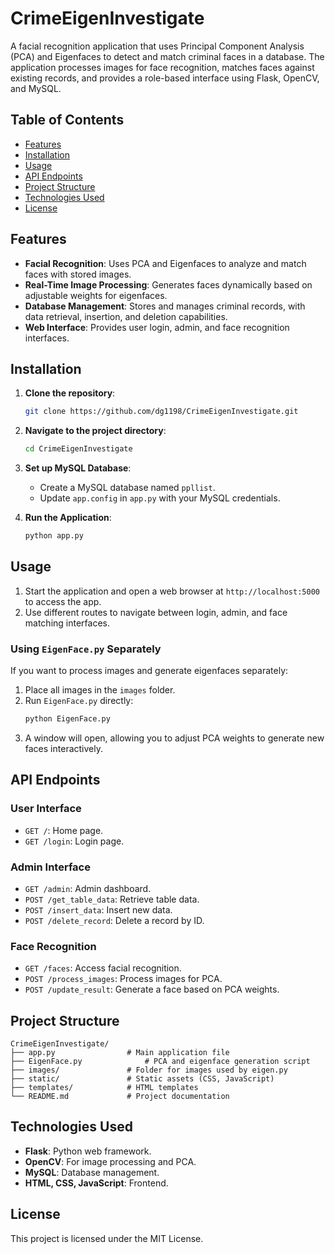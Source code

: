 # CrimeEigenInvestigate

A facial recognition application that uses Principal Component Analysis (PCA) and Eigenfaces to detect and match criminal faces in a database. The application processes images for face recognition, matches faces against existing records, and provides a role-based interface using Flask, OpenCV, and MySQL.

## Table of Contents
- [Features](#features)
- [Installation](#installation)
- [Usage](#usage)
- [API Endpoints](#api-endpoints)
- [Project Structure](#project-structure)
- [Technologies Used](#technologies-used)
- [License](#license)

## Features
- **Facial Recognition**: Uses PCA and Eigenfaces to analyze and match faces with stored images.
- **Real-Time Image Processing**: Generates faces dynamically based on adjustable weights for eigenfaces.
- **Database Management**: Stores and manages criminal records, with data retrieval, insertion, and deletion capabilities.
- **Web Interface**: Provides user login, admin, and face recognition interfaces.
  
## Installation
1. **Clone the repository**:
   ```bash
   git clone https://github.com/dg1198/CrimeEigenInvestigate.git
   ```
2. **Navigate to the project directory**:
   ```bash
   cd CrimeEigenInvestigate
   ```
3. **Set up MySQL Database**:
   - Create a MySQL database named `ppllist`.
   - Update `app.config` in `app.py` with your MySQL credentials.

5. **Run the Application**:
   ```bash
   python app.py
   ```

## Usage
1. Start the application and open a web browser at `http://localhost:5000` to access the app.
2. Use different routes to navigate between login, admin, and face matching interfaces.

### Using `EigenFace.py` Separately
If you want to process images and generate eigenfaces separately:
1. Place all images in the `images` folder.
2. Run `EigenFace.py` directly:
   ```bash
   python EigenFace.py
   ```
3. A window will open, allowing you to adjust PCA weights to generate new faces interactively.

## API Endpoints
### **User Interface**
- `GET /`: Home page.
- `GET /login`: Login page.

### **Admin Interface**
- `GET /admin`: Admin dashboard.
- `POST /get_table_data`: Retrieve table data.
- `POST /insert_data`: Insert new data.
- `POST /delete_record`: Delete a record by ID.

### **Face Recognition**
- `GET /faces`: Access facial recognition.
- `POST /process_images`: Process images for PCA.
- `POST /update_result`: Generate a face based on PCA weights.

## Project Structure
```
CrimeEigenInvestigate/
├── app.py                # Main application file
├── EigenFace.py              # PCA and eigenface generation script
├── images/               # Folder for images used by eigen.py
├── static/               # Static assets (CSS, JavaScript)
├── templates/            # HTML templates
└── README.md             # Project documentation
```

## Technologies Used
- **Flask**: Python web framework.
- **OpenCV**: For image processing and PCA.
- **MySQL**: Database management.
- **HTML, CSS, JavaScript**: Frontend.

## License
This project is licensed under the MIT License.

